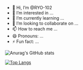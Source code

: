 - 👋 Hi, I’m @RYO-102
- 👀 I’m interested in ...
- 🌱 I’m currently learning ...
- 💞️ I’m looking to collaborate on ...
- 📫 How to reach me ...
- 😄 Pronouns: ...
- ⚡ Fun fact: ...

![Anurag's GitHub stats](https://github-readme-stats.vercel.app/api?username=RYO-102&show_icons=true&theme=radical)

[![Top Langs](https://github-readme-stats.vercel.app/api/top-langs/?username=RYO-102)](https://github.com/anuraghazra/github-readme-stats)

<!---
RYO-102/RYO-102 is a ✨ special ✨ repository because its `README.md` (this file) appears on your GitHub profile.
You can click the Preview link to take a look at your changes.
--->
